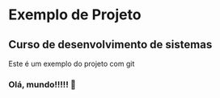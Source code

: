 # Exemplo de Projeto

## Curso de desenvolvimento de sistemas

Este é um exemplo do projeto com git

### Olá, mundo!!!!! 💖
